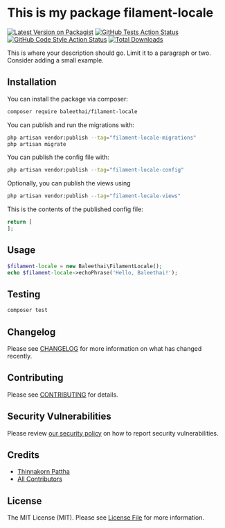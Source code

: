 # This is my package filament-locale

[![Latest Version on Packagist](https://img.shields.io/packagist/v/baleethai/filament-locale.svg?style=flat-square)](https://packagist.org/packages/baleethai/filament-locale)
[![GitHub Tests Action Status](https://img.shields.io/github/workflow/status/baleethai/filament-locale/run-tests?label=tests)](https://github.com/baleethai/filament-locale/actions?query=workflow%3Arun-tests+branch%3Amain)
[![GitHub Code Style Action Status](https://img.shields.io/github/workflow/status/baleethai/filament-locale/Check%20&%20fix%20styling?label=code%20style)](https://github.com/baleethai/filament-locale/actions?query=workflow%3A"Check+%26+fix+styling"+branch%3Amain)
[![Total Downloads](https://img.shields.io/packagist/dt/baleethai/filament-locale.svg?style=flat-square)](https://packagist.org/packages/baleethai/filament-locale)



This is where your description should go. Limit it to a paragraph or two. Consider adding a small example.

## Installation

You can install the package via composer:

```bash
composer require baleethai/filament-locale
```

You can publish and run the migrations with:

```bash
php artisan vendor:publish --tag="filament-locale-migrations"
php artisan migrate
```

You can publish the config file with:

```bash
php artisan vendor:publish --tag="filament-locale-config"
```

Optionally, you can publish the views using

```bash
php artisan vendor:publish --tag="filament-locale-views"
```

This is the contents of the published config file:

```php
return [
];
```

## Usage

```php
$filament-locale = new Baleethai\FilamentLocale();
echo $filament-locale->echoPhrase('Hello, Baleethai!');
```

## Testing

```bash
composer test
```

## Changelog

Please see [CHANGELOG](CHANGELOG.md) for more information on what has changed recently.

## Contributing

Please see [CONTRIBUTING](.github/CONTRIBUTING.md) for details.

## Security Vulnerabilities

Please review [our security policy](../../security/policy) on how to report security vulnerabilities.

## Credits

- [Thinnakorn Pattha](https://github.com/baleethai)
- [All Contributors](../../contributors)

## License

The MIT License (MIT). Please see [License File](LICENSE.md) for more information.
